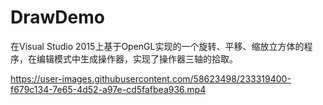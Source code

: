 # DrawDemo
在Visual Studio 2015上基于OpenGL实现的一个旋转、平移、缩放立方体的程序，在编辑模式中生成操作器，实现了操作器三轴的拾取。



https://user-images.githubusercontent.com/58623498/233319400-f679c134-7e65-4d52-a97e-cd5fafbea936.mp4

